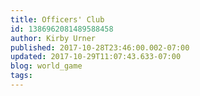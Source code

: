 ```yaml
---
title: Officers' Club
id: 1386962081489588458
author: Kirby Urner
published: 2017-10-28T23:46:00.002-07:00
updated: 2017-10-29T11:07:43.633-07:00
blog: world_game
tags: 
---
```



